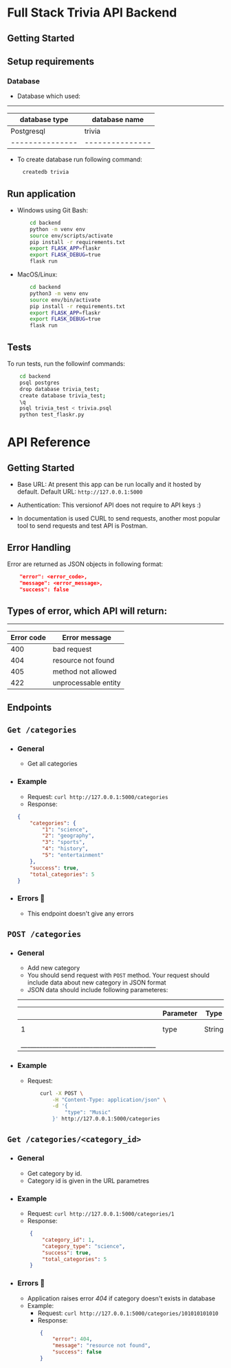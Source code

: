 # Full Stack Trivia API Backend

## Getting Started

## Setup requirements

### Database
* Database which used:
---------------------------------
| database type | database name |
|---------------|---------------|
| Postgresql    | trivia        |
|---------------|---------------|
* To create database run following command:
```bash
     createdb trivia
```

## Run application
* Windows using Git Bash:
    ```bash
        cd backend
        python -m venv env
        source env/scripts/activate
        pip install -r requirements.txt
        export FLASK_APP=flaskr
        export FLASK_DEBUG=true
        flask run
    ```
* MacOS/Linux:
    ```bash
        cd backend
        python3 -m venv env
        source env/bin/activate
        pip install -r requirements.txt
        export FLASK_APP=flaskr
        export FLASK_DEBUG=true
        flask run
    ```
## Tests
To run tests, run the followinf commands:
```bash
    cd backend
    psql postgres
    drop database trivia_test;
    create database trivia_test;
    \q
    psql trivia_test < trivia.psql
    python test_flaskr.py
```

# API Reference

## Getting Started

* Base URL: At present this app can be run locally and it hosted by default. Default URL: ` http://127.0.0.1:5000 `
* Authentication: This versionof API does not require to API keys :)

* In documentation is used CURL to send requests, another most popular tool to send requests and test API is Postman.

## Error Handling
Error are returned as JSON objects in following format:
```json
    "error": <error_code>,
    "message": <error_message>,
    "success": false
```
## Types of error, which API will return:

-------------------------------------
| Error code | Error message        |
|------------|----------------------|
|     400    | bad request          |
|     404    | resource not found   | 
|     405    | method not allowed   |  
|     422    | unprocessable entity |

## Endpoints

## `Get /categories `

* ### General
    * Get all categories

* ### Example
    * Request: ` curl http://127.0.0.1:5000/categories `
    * Response:
    ```json
    {
        "categories": {
            "1": "science",
            "2": "geography",
            "3": "sports",
            "4": "history",
            "5": "entertainment"
        },
        "success": true,
        "total_categories": 5
    }
    ```
* ### Errors 🐞
    * This endpoint doesn't give any errors

## ` POST /categories `

* ### General
    * Add new category
    * You should send request with ` POST ` method. Your request should include data about new category in JSON format
    * JSON data should include following parameteres:
    ---------------------------------------------
    |   | Parameter | Type   | Description      |
    |---|-----------|--------|------------------|
    | 1 | type      | String | Name of category |
    |___________________________________________|
* ### Example
    * Request:
        ```bash
            curl -X POST \
                -H "Content-Type: application/json" \
                -d '{
                    "type": "Music"
                }' http://127.0.0.1:5000/categories
        ```





## `Get /categories/<category_id>`

* ### General
    * Get category by id.
    * Category id is given in the URL parametres

* ### Example
    * Request: `curl http://127.0.0.1:5000/categories/1 `
    * Response:
    ```json
        {
            "category_id": 1,
            "category_type": "science",
            "success": true,
            "total_categories": 5
        }
    ```

* ### Errors 🐞
    * Application raises error *404* if category doesn't exists in database
    * Example:
        * Request: ` curl http://127.0.0.1:5000/categories/101010101010 `
        * Response:
        ```json
            {
                "error": 404,
                "message": "resource not found",
                "success": false
            }
        ```

